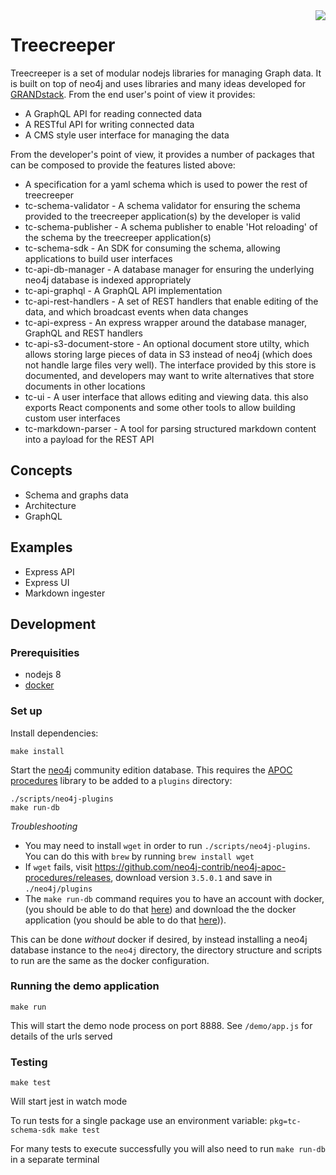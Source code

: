 <img align="right" src=https://user-images.githubusercontent.com/447559/71667873-c7c56680-2d5e-11ea-9e44-a0947997e18c.png />

# Treecreeper

Treecreeper is a set of modular nodejs libraries for managing Graph data. It is built on top of neo4j and uses libraries and many ideas developed for [GRANDstack](https://grandstack.io). From the end user's point of view it provides:

-   A GraphQL API for reading connected data
-   A RESTful API for writing connected data
-   A CMS style user interface for managing the data

From the developer's point of view, it provides a number of packages that can be composed to provide the features listed above:

-   A specification for a yaml schema which is used to power the rest of treecreeper
-   tc-schema-validator - A schema validator for ensuring the schema provided to the treecreeper application(s) by the developer is valid
-   tc-schema-publisher - A schema publisher to enable 'Hot reloading' of the schema by the treecreeper application(s)
-   tc-schema-sdk - An SDK for consuming the schema, allowing applications to build user interfaces
-   tc-api-db-manager - A database manager for ensuring the underlying neo4j database is indexed appropriately
-   tc-api-graphql - A GraphQL API implementation
-   tc-api-rest-handlers - A set of REST handlers that enable editing of the data, and which broadcast events when data changes
-   tc-api-express - An express wrapper around the database manager, GraphQL and REST handlers
-   tc-api-s3-document-store - An optional document store utilty, which allows storing large pieces of data in S3 instead of neo4j (which does not handle large files very well). The interface provided by this store is documented, and developers may want to write alternatives that store documents in other locations
-   tc-ui - A user interface that allows editing and viewing data. this also exports React components and some other tools to allow building custom user interfaces
-   tc-markdown-parser - A tool for parsing structured markdown content into a payload for the REST API

## Concepts

-   Schema and graphs data
-   Architecture
-   GraphQL

## Examples

-   Express API
-   Express UI
-   Markdown ingester

## Development

### Prerequisities

-   nodejs 8
-   [docker](https://www.docker.com/get-docker)

### Set up

Install dependencies:

```shell
make install
```

Start the [neo4j](https://neo4j.com/) community edition database. This requires the [APOC procedures](http://github.com/neo4j-contrib/neo4j-apoc-procedures) library to be added to a `plugins` directory:

```shell
./scripts/neo4j-plugins
make run-db
```

_Troubleshooting_

-   You may need to install `wget` in order to run `./scripts/neo4j-plugins`. You can do this with `brew` by running `brew install wget`
-   If `wget` fails, visit https://github.com/neo4j-contrib/neo4j-apoc-procedures/releases, download version `3.5.0.1` and save in `./neo4j/plugins`
-   The `make run-db` command requires you to have an account with docker, (you should be able to do that [here](https://hub.docker.com/)) and download the the docker application (you should be able to do that [here](https://www.docker.com/get-docker))).

This can be done _without_ docker if desired, by instead installing a neo4j database instance to the `neo4j` directory, the directory structure and scripts to run are the same as the docker configuration.

### Running the demo application

```shell
make run
```

This will start the demo node process on port 8888. See `/demo/app.js` for details of the urls served

### Testing

```shell
make test
```

Will start jest in watch mode

To run tests for a single package use an environment variable: `pkg=tc-schema-sdk make test`

For many tests to execute successfully you will also need to run `make run-db` in a separate terminal
